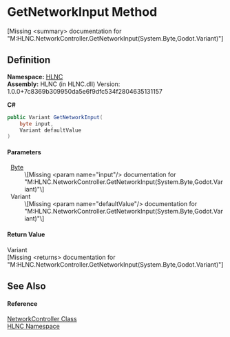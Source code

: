 # GetNetworkInput Method


\[Missing &lt;summary&gt; documentation for "M:HLNC.NetworkController.GetNetworkInput(System.Byte,Godot.Variant)"\]



## Definition
**Namespace:** <a href="N_HLNC">HLNC</a>  
**Assembly:** HLNC (in HLNC.dll) Version: 1.0.0+7c8369b309950da5e6f9dfc534f2804635131157

**C#**
``` C#
public Variant GetNetworkInput(
	byte input,
	Variant defaultValue
)
```



#### Parameters
<dl><dt>  <a href="https://learn.microsoft.com/dotnet/api/system.byte" target="_blank" rel="noopener noreferrer">Byte</a></dt><dd>\[Missing &lt;param name="input"/&gt; documentation for "M:HLNC.NetworkController.GetNetworkInput(System.Byte,Godot.Variant)"\]</dd><dt>  Variant</dt><dd>\[Missing &lt;param name="defaultValue"/&gt; documentation for "M:HLNC.NetworkController.GetNetworkInput(System.Byte,Godot.Variant)"\]</dd></dl>

#### Return Value
Variant  
\[Missing &lt;returns&gt; documentation for "M:HLNC.NetworkController.GetNetworkInput(System.Byte,Godot.Variant)"\]

## See Also


#### Reference
<a href="T_HLNC_NetworkController">NetworkController Class</a>  
<a href="N_HLNC">HLNC Namespace</a>  
